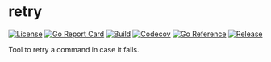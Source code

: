# retry

[![License](https://img.shields.io/github/license/homeport/retry.svg)](https://github.com/homeport/retry/blob/main/LICENSE)
[![Go Report Card](https://goreportcard.com/badge/github.com/homeport/retry)](https://goreportcard.com/report/github.com/homeport/retry)
[![Build](https://github.com/homeport/retry/workflows/Build/badge.svg)](https://github.com/homeport/retry/actions?query=workflow%3A%22Build%22)
[![Codecov](https://img.shields.io/codecov/c/github/homeport/retry/main.svg)](https://codecov.io/gh/homeport/retry)
[![Go Reference](https://pkg.go.dev/badge/github.com/homeport/retry.svg)](https://pkg.go.dev/github.com/homeport/retry)
[![Release](https://img.shields.io/github/release/homeport/retry.svg)](https://github.com/homeport/retry/releases/latest)

Tool to retry a command in case it fails.
